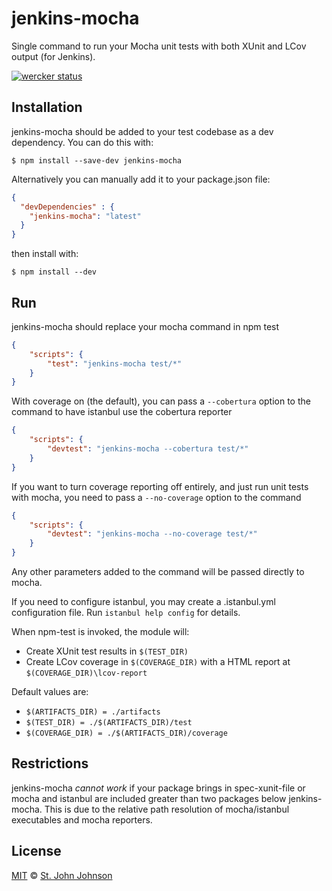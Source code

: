 # jenkins-mocha

Single command to run your Mocha unit tests with both XUnit and LCov output (for Jenkins).

[![wercker status](https://app.wercker.com/status/9dbbc768df19ca2d2c6a87a99dc67713/m "wercker status")](https://app.wercker.com/project/bykey/9dbbc768df19ca2d2c6a87a99dc67713)

## Installation

jenkins-mocha should be added to your test codebase as a dev dependency.  You can do this with:

``` shell
$ npm install --save-dev jenkins-mocha
```

Alternatively you can manually add it to your package.json file:

``` json
{
  "devDependencies" : {
    "jenkins-mocha": "latest"
  }
}
```

then install with:

``` shell
$ npm install --dev
```

## Run

jenkins-mocha should replace your mocha command in npm test

``` json
{
    "scripts": {
        "test": "jenkins-mocha test/*"
    }
}
```

With coverage on (the default), you can pass a `--cobertura` option to the command
to have istanbul use the cobertura reporter
  
```json
{
    "scripts": {
        "devtest": "jenkins-mocha --cobertura test/*"
    }
}
```

If you want to turn coverage reporting off entirely, and just run unit tests with mocha, 
you need to pass a `--no-coverage` option to the command

```json
{
    "scripts": {
        "devtest": "jenkins-mocha --no-coverage test/*"
    }
}
```

Any other parameters added to the command will be passed directly to mocha.

If you need to configure istanbul, you may create a .istanbul.yml configuration file. Run `istanbul help config` for details.

When npm-test is invoked, the module will:
 - Create XUnit test results in `$(TEST_DIR)`
 - Create LCov coverage in `$(COVERAGE_DIR)` with a HTML report at `$(COVERAGE_DIR)\lcov-report`

Default values are:
 - `$(ARTIFACTS_DIR) = ./artifacts`
 - `$(TEST_DIR) = ./$(ARTIFACTS_DIR)/test`
 - `$(COVERAGE_DIR) = ./$(ARTIFACTS_DIR)/coverage`

## Restrictions

jenkins-mocha *cannot work* if your package brings in spec-xunit-file or mocha and istanbul are included greater than two packages below jenkins-mocha.  This is due to the relative path resolution of mocha/istanbul executables and mocha reporters.

## License

[MIT](http://opensource.org/licenses/MIT) © [St. John Johnson](http://stjohnjohnson.com)
